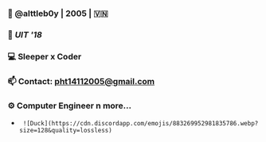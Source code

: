 ### 👋 @alttleb0y | 2005 | 🇻🇳
### 🏫 _UIT '18_
### 💻 Sleeper x Coder 
### 📫 Contact: pht14112005@gmail.com 
### ⚙️ Computer Engineer n more...
-      ![Duck](https://cdn.discordapp.com/emojis/883269952981835786.webp?size=128&quality=lossless)
